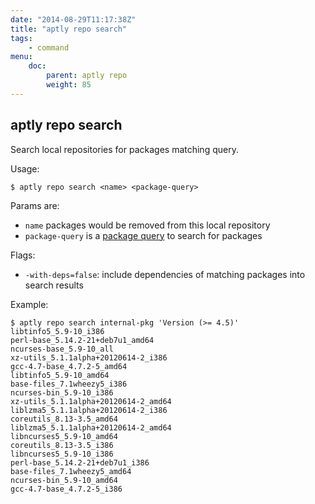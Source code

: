 ```yaml
---
date: "2014-08-29T11:17:38Z"
title: "aptly repo search"
tags:
    - command
menu:
    doc:
        parent: aptly repo
        weight: 85
---
```


aptly repo search
-----------------

Search local repositories for packages matching query.

Usage:

    $ aptly repo search <name> <package-query>

Params are:

-   `name` packages would be removed from this local repository
-   `package-query` is a [package query](/doc/feature/query/) to
    search for packages

Flags:

-   `-with-deps=false`: include dependencies of matching packages
    into search results

Example:

    $ aptly repo search internal-pkg 'Version (>= 4.5)'
    libtinfo5_5.9-10_i386
    perl-base_5.14.2-21+deb7u1_amd64
    ncurses-base_5.9-10_all
    xz-utils_5.1.1alpha+20120614-2_i386
    gcc-4.7-base_4.7.2-5_amd64
    libtinfo5_5.9-10_amd64
    base-files_7.1wheezy5_i386
    ncurses-bin_5.9-10_i386
    xz-utils_5.1.1alpha+20120614-2_amd64
    liblzma5_5.1.1alpha+20120614-2_i386
    coreutils_8.13-3.5_amd64
    liblzma5_5.1.1alpha+20120614-2_amd64
    libncurses5_5.9-10_amd64
    coreutils_8.13-3.5_i386
    libncurses5_5.9-10_i386
    perl-base_5.14.2-21+deb7u1_i386
    base-files_7.1wheezy5_amd64
    ncurses-bin_5.9-10_amd64
    gcc-4.7-base_4.7.2-5_i386
